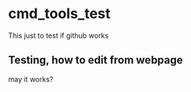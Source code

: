 # cmd_tools_test
This just to test if github works
## Testing, how to edit from webpage
may it works?
